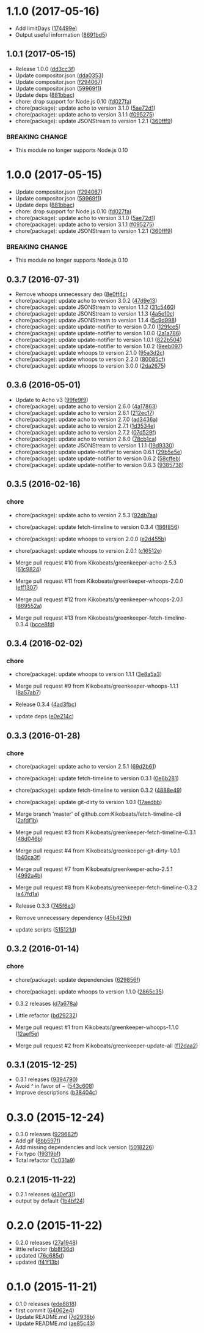 <a name="1.1.0"></a>
# 1.1.0 (2017-05-16)

* Add limitDays ([174499e](https://github.com/kikobeats/fetch-timeline-cli/commit/174499e))
* Output useful information ([8691bd5](https://github.com/kikobeats/fetch-timeline-cli/commit/8691bd5))



<a name="1.0.1"></a>
## 1.0.1 (2017-05-15)

* Release 1.0.0 ([dd3cc3f](https://github.com/kikobeats/fetch-timeline-cli/commit/dd3cc3f))
* Update compositor.json ([dda0353](https://github.com/kikobeats/fetch-timeline-cli/commit/dda0353))
* Update compositor.json ([f294067](https://github.com/kikobeats/fetch-timeline-cli/commit/f294067))
* Update compositor.json ([59969f1](https://github.com/kikobeats/fetch-timeline-cli/commit/59969f1))
* Update deps ([881bbac](https://github.com/kikobeats/fetch-timeline-cli/commit/881bbac))
* chore: drop support for Node.js 0.10 ([fd027fa](https://github.com/kikobeats/fetch-timeline-cli/commit/fd027fa))
* chore(package): update acho to version 3.1.0 ([5ae72d1](https://github.com/kikobeats/fetch-timeline-cli/commit/5ae72d1))
* chore(package): update acho to version 3.1.1 ([f095275](https://github.com/kikobeats/fetch-timeline-cli/commit/f095275))
* chore(package): update JSONStream to version 1.2.1 ([360fff9](https://github.com/kikobeats/fetch-timeline-cli/commit/360fff9))


### BREAKING CHANGE

* This module no longer supports Node.js 0.10


<a name="1.0.0"></a>
# 1.0.0 (2017-05-15)

* Update compositor.json ([f294067](https://github.com/kikobeats/fetch-timeline-cli/commit/f294067))
* Update compositor.json ([59969f1](https://github.com/kikobeats/fetch-timeline-cli/commit/59969f1))
* Update deps ([881bbac](https://github.com/kikobeats/fetch-timeline-cli/commit/881bbac))
* chore: drop support for Node.js 0.10 ([fd027fa](https://github.com/kikobeats/fetch-timeline-cli/commit/fd027fa))
* chore(package): update acho to version 3.1.0 ([5ae72d1](https://github.com/kikobeats/fetch-timeline-cli/commit/5ae72d1))
* chore(package): update acho to version 3.1.1 ([f095275](https://github.com/kikobeats/fetch-timeline-cli/commit/f095275))
* chore(package): update JSONStream to version 1.2.1 ([360fff9](https://github.com/kikobeats/fetch-timeline-cli/commit/360fff9))


### BREAKING CHANGE

* This module no longer supports Node.js 0.10


<a name="0.3.7"></a>
## 0.3.7 (2016-07-31)

* Remove whoops unnecessary dep ([8e0ff4c](https://github.com/kikobeats/fetch-timeline-cli/commit/8e0ff4c))
* chore(package): update acho to version 3.0.2 ([47d9e13](https://github.com/kikobeats/fetch-timeline-cli/commit/47d9e13))
* chore(package): update JSONStream to version 1.1.2 ([31c5460](https://github.com/kikobeats/fetch-timeline-cli/commit/31c5460))
* chore(package): update JSONStream to version 1.1.3 ([4a5e10c](https://github.com/kikobeats/fetch-timeline-cli/commit/4a5e10c))
* chore(package): update JSONStream to version 1.1.4 ([5c9d998](https://github.com/kikobeats/fetch-timeline-cli/commit/5c9d998))
* chore(package): update update-notifier to version 0.7.0 ([129fce5](https://github.com/kikobeats/fetch-timeline-cli/commit/129fce5))
* chore(package): update update-notifier to version 1.0.0 ([2a1a786](https://github.com/kikobeats/fetch-timeline-cli/commit/2a1a786))
* chore(package): update update-notifier to version 1.0.1 ([822b504](https://github.com/kikobeats/fetch-timeline-cli/commit/822b504))
* chore(package): update update-notifier to version 1.0.2 ([9eeb097](https://github.com/kikobeats/fetch-timeline-cli/commit/9eeb097))
* chore(package): update whoops to version 2.1.0 ([95a3d2c](https://github.com/kikobeats/fetch-timeline-cli/commit/95a3d2c))
* chore(package): update whoops to version 2.2.0 ([80085cf](https://github.com/kikobeats/fetch-timeline-cli/commit/80085cf))
* chore(package): update whoops to version 3.0.0 ([2da2675](https://github.com/kikobeats/fetch-timeline-cli/commit/2da2675))



<a name="0.3.6"></a>
## 0.3.6 (2016-05-01)

* Update to Acho v3 ([99fe9f9](https://github.com/kikobeats/fetch-timeline-cli/commit/99fe9f9))
* chore(package): update acho to version 2.6.0 ([4a17863](https://github.com/kikobeats/fetch-timeline-cli/commit/4a17863))
* chore(package): update acho to version 2.6.1 ([212ec17](https://github.com/kikobeats/fetch-timeline-cli/commit/212ec17))
* chore(package): update acho to version 2.7.0 ([ad3436a](https://github.com/kikobeats/fetch-timeline-cli/commit/ad3436a))
* chore(package): update acho to version 2.7.1 ([1d3534e](https://github.com/kikobeats/fetch-timeline-cli/commit/1d3534e))
* chore(package): update acho to version 2.7.2 ([07d529f](https://github.com/kikobeats/fetch-timeline-cli/commit/07d529f))
* chore(package): update acho to version 2.8.0 ([78cb1ca](https://github.com/kikobeats/fetch-timeline-cli/commit/78cb1ca))
* chore(package): update JSONStream to version 1.1.1 ([19d9330](https://github.com/kikobeats/fetch-timeline-cli/commit/19d9330))
* chore(package): update update-notifier to version 0.6.1 ([29b5e5e](https://github.com/kikobeats/fetch-timeline-cli/commit/29b5e5e))
* chore(package): update update-notifier to version 0.6.2 ([58cffeb](https://github.com/kikobeats/fetch-timeline-cli/commit/58cffeb))
* chore(package): update update-notifier to version 0.6.3 ([9385738](https://github.com/kikobeats/fetch-timeline-cli/commit/9385738))



<a name="0.3.5"></a>
## 0.3.5 (2016-02-16)


### chore

* chore(package): update acho to version 2.5.3 ([92db7aa](https://github.com/kikobeats/fetch-timeline-cli/commit/92db7aa))
* chore(package): update fetch-timeline to version 0.3.4 ([186f856](https://github.com/kikobeats/fetch-timeline-cli/commit/186f856))
* chore(package): update whoops to version 2.0.0 ([e2d455b](https://github.com/kikobeats/fetch-timeline-cli/commit/e2d455b))
* chore(package): update whoops to version 2.0.1 ([c16512e](https://github.com/kikobeats/fetch-timeline-cli/commit/c16512e))

* Merge pull request #10 from Kikobeats/greenkeeper-acho-2.5.3 ([61c9824](https://github.com/kikobeats/fetch-timeline-cli/commit/61c9824))
* Merge pull request #11 from Kikobeats/greenkeeper-whoops-2.0.0 ([eff1307](https://github.com/kikobeats/fetch-timeline-cli/commit/eff1307))
* Merge pull request #12 from Kikobeats/greenkeeper-whoops-2.0.1 ([869552a](https://github.com/kikobeats/fetch-timeline-cli/commit/869552a))
* Merge pull request #13 from Kikobeats/greenkeeper-fetch-timeline-0.3.4 ([bcce8fd](https://github.com/kikobeats/fetch-timeline-cli/commit/bcce8fd))



<a name="0.3.4"></a>
## 0.3.4 (2016-02-02)


### chore

* chore(package): update whoops to version 1.1.1 ([3e8a5a3](https://github.com/kikobeats/fetch-timeline-cli/commit/3e8a5a3))

* Merge pull request #9 from Kikobeats/greenkeeper-whoops-1.1.1 ([8a57ab7](https://github.com/kikobeats/fetch-timeline-cli/commit/8a57ab7))
* Release 0.3.4 ([4ad3fbc](https://github.com/kikobeats/fetch-timeline-cli/commit/4ad3fbc))
* update deps ([e0e214c](https://github.com/kikobeats/fetch-timeline-cli/commit/e0e214c))



<a name="0.3.3"></a>
## 0.3.3 (2016-01-28)


### chore

* chore(package): update acho to version 2.5.1 ([69d2b61](https://github.com/kikobeats/fetch-timeline-cli/commit/69d2b61))
* chore(package): update fetch-timeline to version 0.3.1 ([0e6b281](https://github.com/kikobeats/fetch-timeline-cli/commit/0e6b281))
* chore(package): update fetch-timeline to version 0.3.2 ([4888e49](https://github.com/kikobeats/fetch-timeline-cli/commit/4888e49))
* chore(package): update git-dirty to version 1.0.1 ([17aedbb](https://github.com/kikobeats/fetch-timeline-cli/commit/17aedbb))

* Merge branch 'master' of github.com:Kikobeats/fetch-timeline-cli ([2afdf1b](https://github.com/kikobeats/fetch-timeline-cli/commit/2afdf1b))
* Merge pull request #3 from Kikobeats/greenkeeper-fetch-timeline-0.3.1 ([48d046b](https://github.com/kikobeats/fetch-timeline-cli/commit/48d046b))
* Merge pull request #4 from Kikobeats/greenkeeper-git-dirty-1.0.1 ([b40ca3f](https://github.com/kikobeats/fetch-timeline-cli/commit/b40ca3f))
* Merge pull request #7 from Kikobeats/greenkeeper-acho-2.5.1 ([4992a4b](https://github.com/kikobeats/fetch-timeline-cli/commit/4992a4b))
* Merge pull request #8 from Kikobeats/greenkeeper-fetch-timeline-0.3.2 ([e47fd1a](https://github.com/kikobeats/fetch-timeline-cli/commit/e47fd1a))
* Release 0.3.3 ([745f6e3](https://github.com/kikobeats/fetch-timeline-cli/commit/745f6e3))
* Remove unnecessary dependency ([45b429d](https://github.com/kikobeats/fetch-timeline-cli/commit/45b429d))
* update scripts ([515121d](https://github.com/kikobeats/fetch-timeline-cli/commit/515121d))



<a name="0.3.2"></a>
## 0.3.2 (2016-01-14)


### chore

* chore(package): update dependencies ([629856f](https://github.com/kikobeats/fetch-timeline-cli/commit/629856f))
* chore(package): update whoops to version 1.1.0 ([2865c35](https://github.com/kikobeats/fetch-timeline-cli/commit/2865c35))

* 0.3.2 releases ([d7a678a](https://github.com/kikobeats/fetch-timeline-cli/commit/d7a678a))
* Little refactor ([bd29232](https://github.com/kikobeats/fetch-timeline-cli/commit/bd29232))
* Merge pull request #1 from Kikobeats/greenkeeper-whoops-1.1.0 ([12aef5e](https://github.com/kikobeats/fetch-timeline-cli/commit/12aef5e))
* Merge pull request #2 from Kikobeats/greenkeeper-update-all ([f12daa2](https://github.com/kikobeats/fetch-timeline-cli/commit/f12daa2))



<a name="0.3.1"></a>
## 0.3.1 (2015-12-25)


* 0.3.1 releases ([9394790](https://github.com/kikobeats/fetch-timeline-cli/commit/9394790))
* Avoid ^ in favor of ~ ([543c608](https://github.com/kikobeats/fetch-timeline-cli/commit/543c608))
* Improve descriptions ([b38404c](https://github.com/kikobeats/fetch-timeline-cli/commit/b38404c))



<a name="0.3.0"></a>
# 0.3.0 (2015-12-24)


* 0.3.0 releases ([929682f](https://github.com/kikobeats/fetch-timeline-cli/commit/929682f))
* Add gif ([8bb597f](https://github.com/kikobeats/fetch-timeline-cli/commit/8bb597f))
* Add missing dependencies and lock version ([5018226](https://github.com/kikobeats/fetch-timeline-cli/commit/5018226))
* Fix typo ([19319bf](https://github.com/kikobeats/fetch-timeline-cli/commit/19319bf))
* Total refactor ([1c031a9](https://github.com/kikobeats/fetch-timeline-cli/commit/1c031a9))



<a name="0.2.1"></a>
## 0.2.1 (2015-11-22)


* 0.2.1 releases ([d30ef31](https://github.com/kikobeats/fetch-timeline-cli/commit/d30ef31))
* output by default ([1b4bf24](https://github.com/kikobeats/fetch-timeline-cli/commit/1b4bf24))



<a name="0.2.0"></a>
# 0.2.0 (2015-11-22)


* 0.2.0 releases ([27a1948](https://github.com/kikobeats/fetch-timeline-cli/commit/27a1948))
* little refactor ([bb8f36d](https://github.com/kikobeats/fetch-timeline-cli/commit/bb8f36d))
* updated ([76c685d](https://github.com/kikobeats/fetch-timeline-cli/commit/76c685d))
* updated ([f41f13b](https://github.com/kikobeats/fetch-timeline-cli/commit/f41f13b))



<a name="0.1.0"></a>
# 0.1.0 (2015-11-21)


* 0.1.0 releases ([ede8818](https://github.com/kikobeats/fetch-timeline-cli/commit/ede8818))
* first commit ([64062e4](https://github.com/kikobeats/fetch-timeline-cli/commit/64062e4))
* Update README.md ([7d2938b](https://github.com/kikobeats/fetch-timeline-cli/commit/7d2938b))
* Update README.md ([ae85c43](https://github.com/kikobeats/fetch-timeline-cli/commit/ae85c43))



